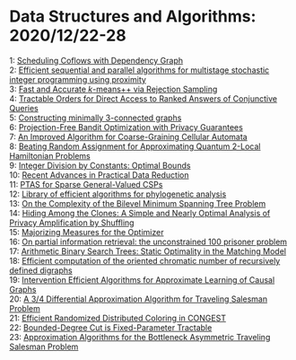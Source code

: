 # Data Structures and Algorithms: 2020/12/22-28  
1: [Scheduling Coflows with Dependency Graph](https://doi.org/10.48550/arXiv.2012.11702)  
2: [Efficient sequential and parallel algorithms for multistage stochastic  integer programming using proximity](https://doi.org/10.48550/arXiv.2012.11742)  
3: [Fast and Accurate $k$-means++ via Rejection Sampling](https://doi.org/10.48550/arXiv.2012.11891)  
4: [Tractable Orders for Direct Access to Ranked Answers of Conjunctive  Queries](https://doi.org/10.48550/arXiv.2012.11965)  
5: [Constructing minimally 3-connected graphs](https://doi.org/10.48550/arXiv.2012.12059)  
6: [Projection-Free Bandit Optimization with Privacy Guarantees](https://doi.org/10.48550/arXiv.2012.12138)  
7: [An Improved Algorithm for Coarse-Graining Cellular Automata](https://doi.org/10.48550/arXiv.2012.12153)  
8: [Beating Random Assignment for Approximating Quantum 2-Local Hamiltonian  Problems](https://doi.org/10.48550/arXiv.2012.12347)  
9: [Integer Division by Constants: Optimal Bounds](https://doi.org/10.48550/arXiv.2012.12369)  
10: [Recent Advances in Practical Data Reduction](https://doi.org/10.48550/arXiv.2012.12594)  
11: [PTAS for Sparse General-Valued CSPs](https://doi.org/10.48550/arXiv.2012.12607)  
12: [Library of efficient algorithms for phylogenetic analysis](https://doi.org/10.48550/arXiv.2012.12697)  
13: [On the Complexity of the Bilevel Minimum Spanning Tree Problem](https://doi.org/10.48550/arXiv.2012.12770)  
14: [Hiding Among the Clones: A Simple and Nearly Optimal Analysis of Privacy  Amplification by Shuffling](https://doi.org/10.48550/arXiv.2012.12803)  
15: [Majorizing Measures for the Optimizer](https://doi.org/10.48550/arXiv.2012.13306)  
16: [On partial information retrieval: the unconstrained 100 prisoner problem](https://doi.org/10.48550/arXiv.2012.13484)  
17: [Arithmetic Binary Search Trees: Static Optimality in the Matching Model](https://doi.org/10.48550/arXiv.2012.13698)  
18: [Efficient computation of the oriented chromatic number of recursively  defined digraphs](https://doi.org/10.48550/arXiv.2012.13764)  
19: [Intervention Efficient Algorithms for Approximate Learning of Causal  Graphs](https://doi.org/10.48550/arXiv.2012.13976)  
20: [A 3/4 Differential Approximation Algorithm for Traveling Salesman  Problem](https://doi.org/10.48550/arXiv.2012.14079)  
21: [Efficient Randomized Distributed Coloring in CONGEST](https://doi.org/10.48550/arXiv.2012.14169)  
22: [Bounded-Degree Cut is Fixed-Parameter Tractable](https://doi.org/10.48550/arXiv.2012.14174)  
23: [Approximation Algorithms for the Bottleneck Asymmetric Traveling  Salesman Problem](https://doi.org/10.48550/arXiv.2012.14233)  
